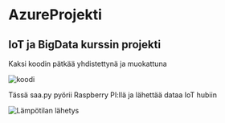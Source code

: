 # AzureProjekti
## IoT ja BigData kurssin projekti

Kaksi koodin pätkää yhdistettynä ja muokattuna

![koodi](https://user-images.githubusercontent.com/102190520/234364435-98707e49-d8bc-4b2b-af94-dfb15513afcf.png)



Tässä saa.py pyörii Raspberry PI:llä ja lähettää dataa IoT hubiin

![Lämpötilan lähetys](https://user-images.githubusercontent.com/102190520/234363976-68002ad4-3c48-4cad-900c-7b90e1c90071.jpg)

